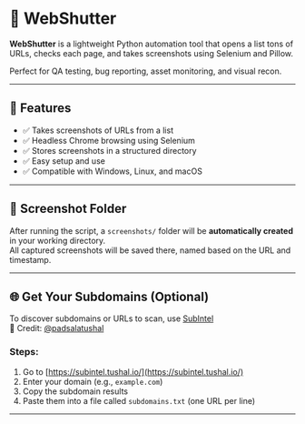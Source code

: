 # 📸 WebShutter

**WebShutter** is a lightweight Python automation tool that opens a list tons of URLs, checks each page, and takes screenshots using Selenium and Pillow.

Perfect for QA testing, bug reporting, asset monitoring, and visual recon.

---

## 🚀 Features

- ✅ Takes screenshots of URLs from a list  
- ✅ Headless Chrome browsing using Selenium  
- ✅ Stores screenshots in a structured directory  
- ✅ Easy setup and use  
- ✅ Compatible with Windows, Linux, and macOS

---

## 📁 Screenshot Folder

After running the script, a `screenshots/` folder will be **automatically created** in your working directory.  
All captured screenshots will be saved there, named based on the URL and timestamp.

---

## 🌐 Get Your Subdomains (Optional)

To discover subdomains or URLs to scan, use [SubIntel](https://subintel.tushal.io/)  
📌 Credit: [@padsalatushal](https://github.com/padsalatushal)

### Steps:

1. Go to [https://subintel.tushal.io/](https://subintel.tushal.io/)  
2. Enter your domain (e.g., `example.com`)  
3. Copy the subdomain results  
4. Paste them into a file called `subdomains.txt` (one URL per line)

---
